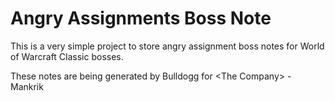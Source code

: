 # Angry Assignments Boss Note
This is a very simple project to store angry assignment boss notes for World of Warcraft Classic bosses. 

These notes are being generated by Bulldogg for \<The Company\> - Mankrik
